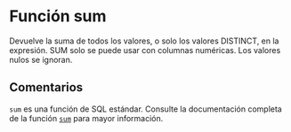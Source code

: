 ﻿---
SidebarGroup: "Funciones de agregación"
Autogenerated: true
---

# Función  sum

Devuelve la suma de todos los valores, o solo los valores DISTINCT, en la expresión. SUM solo se puede usar con columnas numéricas. Los valores nulos se ignoran.

## Comentarios 

`sum` es una función de SQL estándar. Consulte la documentación completa de la función [`sum`](https://learn.microsoft.com/es-es/sql/t-sql/functions/sum-transact-sql) para mayor información.
